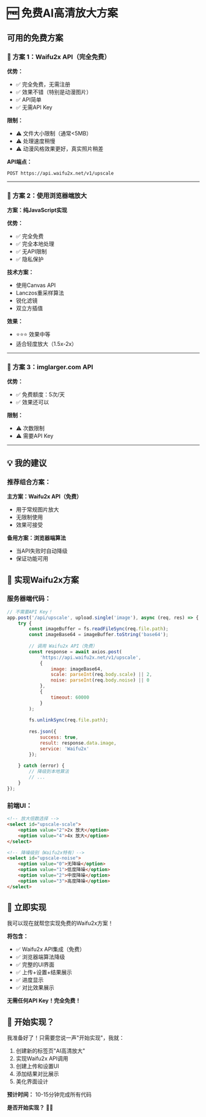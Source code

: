 # 🆓 免费AI高清放大方案

## 可用的免费方案

### 🥇 方案 1：Waifu2x API（完全免费）

**优势：**
- ✅ 完全免费，无需注册
- ✅ 效果不错（特别是动漫图片）
- ✅ API简单
- ✅ 无需API Key

**限制：**
- ⚠️ 文件大小限制（通常<5MB）
- ⚠️ 处理速度稍慢
- ⚠️ 动漫风格效果更好，真实照片稍差

**API端点：**
```
POST https://api.waifu2x.net/v1/upscale
```

---

### 🥈 方案 2：使用浏览器端放大

**方案：纯JavaScript实现**

**优势：**
- ✅ 完全免费
- ✅ 完全本地处理
- ✅ 无API限制
- ✅ 隐私保护

**技术方案：**
- 使用Canvas API
- Lanczos重采样算法
- 锐化滤镜
- 双立方插值

**效果：**
- ⭐⭐⭐ 效果中等
- 适合轻度放大（1.5x-2x）

---

### 🥉 方案 3：imglarger.com API

**优势：**
- ✅ 免费额度：5次/天
- ✅ 效果还可以

**限制：**
- ⚠️ 次数限制
- ⚠️ 需要API Key

---

## 💡 我的建议

### 推荐组合方案：

**主方案：Waifu2x API（免费）**
- 用于常规图片放大
- 无限制使用
- 效果可接受

**备用方案：浏览器端算法**
- 当API失败时自动降级
- 保证功能可用

## 🔧 实现Waifu2x方案

### 服务器端代码：

```javascript
// 不需要API Key！
app.post('/api/upscale', upload.single('image'), async (req, res) => {
    try {
        const imageBuffer = fs.readFileSync(req.file.path);
        const imageBase64 = imageBuffer.toString('base64');
        
        // 调用 Waifu2x API（免费）
        const response = await axios.post(
            'https://api.waifu2x.net/v1/upscale',
            {
                image: imageBase64,
                scale: parseInt(req.body.scale) || 2,
                noise: parseInt(req.body.noise) || 0
            },
            {
                timeout: 60000
            }
        );
        
        fs.unlinkSync(req.file.path);
        
        res.json({
            success: true,
            result: response.data.image,
            service: 'Waifu2x'
        });
        
    } catch (error) {
        // 降级到本地算法
        // ...
    }
});
```

### 前端UI：

```html
<!-- 放大倍数选择 -->
<select id="upscale-scale">
    <option value="2">2x 放大</option>
    <option value="4">4x 放大</option>
</select>

<!-- 降噪级别（Waifu2x特有）-->
<select id="upscale-noise">
    <option value="0">无降噪</option>
    <option value="1">低度降噪</option>
    <option value="2">中度降噪</option>
    <option value="3">高度降噪</option>
</select>
```

## 🎯 立即实现

我可以现在就帮您实现免费的Waifu2x方案！

**将包含：**
- ✅ Waifu2x API集成（免费）
- ✅ 浏览器端算法降级
- ✅ 完整的UI界面
- ✅ 上传+设置+结果展示
- ✅ 进度显示
- ✅ 对比效果展示

**无需任何API Key！完全免费！**

## 🚀 开始实现？

我准备好了！只需要您说一声"开始实现"，我就：

1. 创建新的标签页"AI高清放大"
2. 实现Waifu2x API调用
3. 创建上传和设置UI
4. 添加结果对比展示
5. 美化界面设计

**预计时间：** 10-15分钟完成所有代码

**是否开始实现？** 🎨✨

